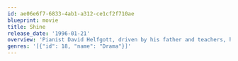 ```yaml
---
id: ae06e6f7-6833-4ab1-a312-ce1cf2f710ae
blueprint: movie
title: Shine
release_date: '1996-01-21'
overview: 'Pianist David Helfgott, driven by his father and teachers, has a breakdown. Years later he returns to the piano, to popular if not critical acclaim.'
genres: '[{"id": 18, "name": "Drama"}]'
---
```

